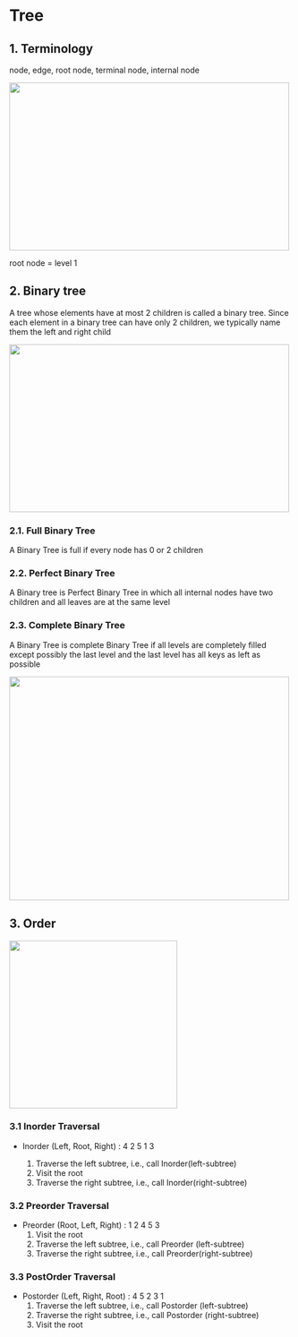 # Tree

## 1. Terminology

node, edge, root node, terminal node, internal node

<img width="500" height="300" src="https://img1.daumcdn.net/thumb/R1920x0/?fname=http%3A%2F%2Fcfile26.uf.tistory.com%2Fimage%2F23674B345724A809084359"></img>

root node = level 1

## 2. Binary tree

A tree whose elements have at most 2 children is called a binary tree. Since each element in a binary tree can have only 2 children, we typically name them the left and right child

<img width="500" height="300" src="https://img1.daumcdn.net/thumb/R1920x0/?fname=http%3A%2F%2Fcfile10.uf.tistory.com%2Fimage%2F215C3B4E5724AB643607E5"></img>

### 2.1. Full Binary Tree

 A Binary Tree is full if every node has 0 or 2 children

### 2.2. Perfect Binary Tree

A Binary tree is Perfect Binary Tree in which all internal nodes have two children and all leaves are at the same level

### 2.3. Complete Binary Tree

 A Binary Tree is complete Binary Tree if all levels are completely filled except possibly the last level and the last level has all keys as left as possible

<img width="500" height="400" src="http://3.bp.blogspot.com/-lmaB5otknPM/Uc_cs5CH_TI/AAAAAAAAADE/noEWQUlDmX4/s714/completetree.png"></img>

## 3. Order

<img width="300" height="300" src="https://www.geeksforgeeks.org/wp-content/uploads/2009/06/tree12.gif"></img>

### 3.1 Inorder Traversal

- Inorder (Left, Root, Right) : 4 2 5 1 3

  1. Traverse the left subtree, i.e., call Inorder(left-subtree)
  2. Visit the root
  3. Traverse the right subtree, i.e., call Inorder(right-subtree)

### 3.2 Preorder Traversal

- Preorder (Root, Left, Right) : 1 2 4 5 3
  1. Visit the root
  2. Traverse the left subtree, i.e., call Preorder  (left-subtree)
  3. Traverse the right subtree, i.e., call Preorder(right-subtree)

### 3.3 PostOrder Traversal

- Postorder (Left, Right, Root) : 4 5 2 3 1
  1. Traverse the left subtree, i.e., call Postorder  (left-subtree)
  2. Traverse the right subtree, i.e., call Postorder  (right-subtree)
  3. Visit the root